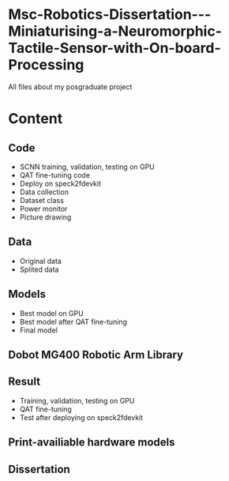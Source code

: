 # Msc-Robotics-Dissertation---Miniaturising-a-Neuromorphic-Tactile-Sensor-with-On-board-Processing
All files about my posgraduate project

# Content

## Code
- SCNN training, validation, testing on GPU  
- QAT fine-tuning code  
- Deploy on speck2fdevkit  
- Data collection  
- Dataset class  
- Power monitor  
- Picture drawing  

## Data
- Original data  
- Splited data  

## Models
- Best model on GPU  
- Best model after QAT fine-tuning  
- Final model  

## Dobot MG400 Robotic Arm Library

## Result
- Training, validation, testing on GPU  
- QAT fine-tuning  
- Test after deploying on speck2fdevkit  

## Print-availiable hardware models

## Dissertation
